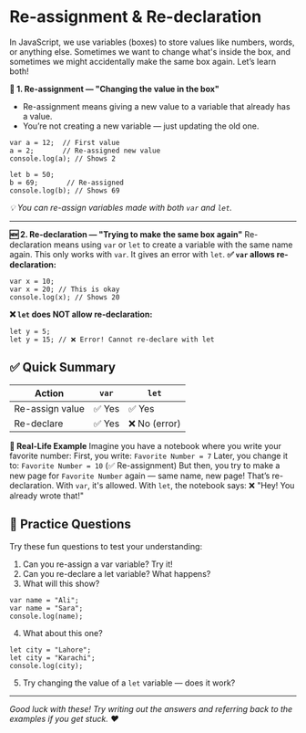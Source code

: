 # Re-assignment & Re-declaration


In JavaScript, we use variables (boxes) to store values like numbers, words, or anything else.
Sometimes we want to change what's inside the box, and sometimes we might accidentally make the same box again.
Let’s learn both!


**🔄 1. Re-assignment — "Changing the value in the box"**
- Re-assignment means giving a new value to a variable that already has a value.
- You’re not creating a new variable — just updating the old one.
```
var a = 12;  // First value
a = 2;       // Re-assigned new value
console.log(a); // Shows 2
```
```
let b = 50;
b = 69;       // Re-assigned
console.log(b); // Shows 69
```
*💡 You can re-assign variables made with both `var` and `let`.*

---
**🆕 2. Re-declaration — "Trying to make the same box again"**
Re-declaration means using `var` or `let` to create a variable with the same name again.
This only works with `var`.
It gives an error with `let`.
**✅ `var` allows re-declaration:**
```
var x = 10;
var x = 20; // This is okay
console.log(x); // Shows 20
```
**❌ `let` does NOT allow re-declaration:**
```
let y = 5;
let y = 15; // ❌ Error! Cannot re-declare with let
```

## ✅ Quick Summary


| Action           | `var`     | `let`       |
|------------------|-----------|-------------|
| Re-assign value  | ✅ Yes    | ✅ Yes      |
| Re-declare       | ✅ Yes    | ❌ No (error) |


**🎯 Real-Life Example**
Imagine you have a notebook where you write your favorite number:
First, you write: `Favorite Number = 7`
Later, you change it to: `Favorite Number = 10` (✅ Re-assignment)
But then, you try to make a new page for `Favorite Number` again — same name, new page! That’s re-declaration.
With `var`, it's allowed. With `let`, the notebook says: ❌ "Hey! You already wrote that!"



## 📝 Practice Questions

Try these fun questions to test your understanding:

1. Can you re-assign a var variable? Try it!
2. Can you re-declare a let variable? What happens?
3. What will this show?
```
var name = "Ali";
var name = "Sara";
console.log(name);
```
4. What about this one?
```
let city = "Lahore";
let city = "Karachi";
console.log(city);
```
5. Try changing the value of a `let` variable — does it work?
---

*Good luck with these! Try writing out the answers and referring back to the examples if you get stuck.  ♥*
